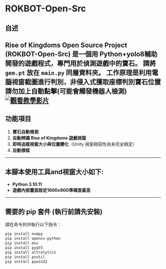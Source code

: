 # ROKBOT-Open-Src

## 自述
**Rise of Kingdoms Open Source Project (ROKBOT-Open-Src) 是一個用 Python+yolo8輔助開發的遊戲程式，專門用於偵測遊戲中的寶石。**
**請將 `gem.pt` 放在 `main.py` 同層資料夾。**
**工作原理是利用電腦視窗截圖進行判別，非侵入式獲取座標判別寶石位置**
**請勿加上自動點擊(可能會觸發機器人檢測)**
[![觀看教學影片](https://img.youtube.com/vi/gDa1ipJrP68/0.jpg)](https://youtu.be/gDa1ipJrP68)
---
## 功能項目
1. **寶石自動檢測**
2. **自動辨識 Rise of Kingdoms 遊戲視窗**
3. **即時追蹤視窗大小與位置變化**（Unity 視窗相容性尚未完全穩定）
4. **自動標框**


---

## 本腳本使用工具and視窗大小如下:
- **Python 3.10.11**
- **遊戲內部畫面設定1600x900準確度最高**
---

## 需要的 pip 套件 (執行前請先安裝)

請在命令列中執行以下指令：

```bash
pip install numpy
pip install opencv-python
pip install mss
pip install pyqt5
pip install ultralytics
pip install psutil
pip install pywin32
